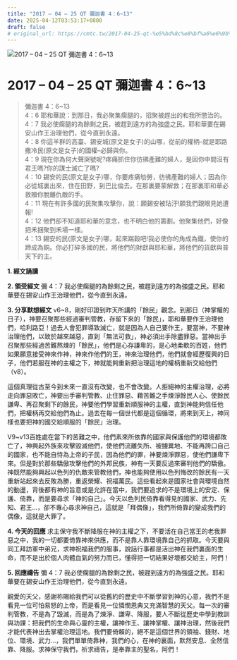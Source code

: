 ```yaml
---
title: "2017 – 04 – 25 QT 彌迦書 4：6~13"
date: 2025-04-12T03:53:17+0800
draft: false
# original_url: https://cmtc.tw/2017-04-25-qt-%e5%bd%8c%e8%bf%a6%e6%9b%b8-4%ef%bc%9a613
---
```


![2017 – 04 – 25 QT 彌迦書 4：6\~13](/images/qt.jpg   "2017 – 04 – 25 QT 彌迦書 4：6\~13")

# 2017 – 04 – 25 QT 彌迦書 4：6\~13

> 彌迦書 4：6\~13  
> 4：6 耶和華說：到那日，我必聚集瘸腿的，招聚被趕出的和我所懲治的。  
> 4：7 我必使瘸腿的為餘剩之民，被趕到遠方的為強盛之民。耶和華要在錫安山作王治理他們，從今直到永遠。  
> 4：8 你這羊群的高臺、錫安城(原文是女子)的山哪，從前的權柄–就是耶路撒冷民(原文是女子)的國權–必歸與你。  
> 4：9 現在你為何大聲哭號呢?疼痛抓住你彷彿產難的婦人，是因你中間沒有君王嗎?你的謀士滅亡了嗎?  
> 4：10 錫安的民(原文是女子)哪，你要疼痛劬勞，彷彿產難的婦人；因為你必從城裏出來，住在田野，到巴比倫去。在那裏要蒙解救；在那裏耶和華必救贖你脫離仇敵的手。  
> 4：11 現在有許多國的民聚集攻擊你，說：願錫安被玷汙!願我們親眼見她遭報!  
> 4：12 他們卻不知道耶和華的意念，也不明白他的籌劃。他聚集他們，好像把禾捆聚到禾場一樣。  
> 4：13 錫安的民(原文是女子)哪，起來踹穀吧!我必使你的角成為鐵，使你的蹄成為銅。你必打碎多國的民，將他們的財獻與耶和華，將他們的貨獻與普天下的主。

**1. 經文誦讀**

**2. 領受經文**
彌 4：7 我必使瘸腿的為餘剩之民，被趕到遠方的為強盛之民。耶和華要在錫安山作王治理他們，從今直到永遠。

**3. 分享默想經文**
v6\~8，剛好印證到昨天所講的「餘民」觀念。到那日（神掌權的日子），神要召聚那些經過審判管教，存留下來的「餘民」，耶和華要作王治理他們，哈利路亞！過去人會犯罪導致滅亡，就是因為人自己要作王，要當神，不要神治理他們，以致於越來越惡，直到「無法可救」，神必須出手除盡罪惡。當神出手召聚那些經過苦難熬煉的「餘民」，他們是心存謙卑的，是心地柔軟的百姓，他們如果願意接受神來作神，神來作他們的王，神來治理他們，他們就會經歷復興的日子，他們若服在神的主權之下，神就能夠重新把治理這地的權柄重新交給他們（v8）。

這個真理從古至今到未來一直沒有改變，也不會改變。人拒絕神的主權治理，必將走向罪惡敗亡，神要出手審判管教、止住罪惡、藉苦難之手煉淨餘民人心、使餘民謙卑、再召聚剩下的餘民，神要他們學習重新順服神的主權，直到神能夠信任他們，把權柄再交給他們為止。過去在每一個世代都是這個循環，將來到天上，神同樣也要把神的國交給順服的「餘民」治理。

V9~v13百姓處在當下的苦難之中，他們素來所依靠的國家與保護他們的環境都敗亡了，神興起外族來攻擊毀滅他們，使他們流離失所、被擄異地、不能再誇口自己的國家，也不能自恃為上帝的子民，因為他們的罪，神要煉淨罪惡，使他們謙卑下來。但是對於那些驕傲攻擊他們的外邦民族，神有一天要反過來審判他們的驕傲。神既然能夠興起以色列的仇敵來管教他們，神也能夠使用以色列悔改的餘民有一天重新站起來去反敗為勝，重返榮耀、祝福萬民。這些看起來是國家社會與環境自然的動盪，背後都有神的旨意或是允許在當中，我們要追求的不是環境上的安定、保護、倚靠，而是要尋求「神的自己」。今天以色列民倚靠看得見的國家、武力、先知、君王…，卻不專心尋求神自己，這就是「拜偶像」，我們所倚靠的變成我們的偶像，這就是大罪了。

**4. 今天的回應**
求主保守我不斷降服在神的主權之下，不要活在自己當王的老我罪惡之中，我的一切都要倚靠神來供應，而不是靠人靠環境靠自己的抓取。今天要與同工拜訪軍中弟兄，求神祝福我們的服事，說話行事都是活出神在我們裏面的生命，而不是出於個人肉體血氣的努力而已，懂得把一切結果好壞都交給主，阿們！

**5. 回應禱告**
彌 4：7 我必使瘸腿的為餘剩之民，被趕到遠方的為強盛之民。耶和華要在錫安山作王治理他們，從今直到永遠。

親愛的天父，感謝祢賜給我們可以從舊約的歷史中不斷學習到神的心意，我們不是看見一位可怕易怒的上帝，而是看見一位憐憫恩典又充滿智慧的天父。每一次的審判管教，不是為了毀滅，而是為了煉淨、謙卑、降服，要人不斷從歷史中學到教訓與功課：把我們的生命與心靈的主權，讓神作王、讓神掌權、讓神治理，然後我們才能代表神出去掌權治理這地。我們要倚賴的，絕不是這個世界的領袖、錢財、地位、環境、武力…，我們單單倚靠神，我們的心，在神的裏面，默然安息、全然信靠、降服。求神保守我們，祈求禱告，是奉靠主的聖名，阿們！
